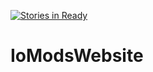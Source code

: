 [![Stories in Ready](https://badge.waffle.io/timothyfrancis/IoModsWebsite.png?label=ready&title=Ready)](https://waffle.io/timothyfrancis/IoModsWebsite)
# IoModsWebsite
